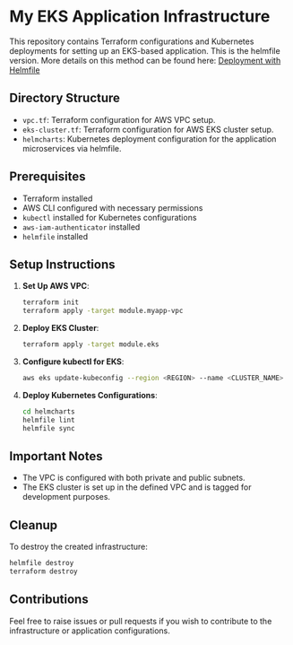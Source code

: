 # My EKS Application Infrastructure

This repository contains Terraform configurations and Kubernetes deployments for setting up an EKS-based application. This is the helmfile version. More details on this method can be found here: [Deployment with Helmfile](https://exciting-amusement-090.notion.site/K8s-Microservices-0ef8f69d41f84ded9ac1229c60aee801?pvs=4)

## Directory Structure

- `vpc.tf`: Terraform configuration for AWS VPC setup.
- `eks-cluster.tf`: Terraform configuration for AWS EKS cluster setup.
- `helmcharts`: Kubernetes deployment configuration for the application microservices via helmfile.

## Prerequisites

- Terraform installed
- AWS CLI configured with necessary permissions
- `kubectl` installed for Kubernetes configurations
- `aws-iam-authenticator` installed
- `helmfile` installed

## Setup Instructions

1. **Set Up AWS VPC**:
   ```bash
   terraform init
   terraform apply -target module.myapp-vpc
   ```

2. **Deploy EKS Cluster**:
   ```bash
   terraform apply -target module.eks
   ```

3. **Configure kubectl for EKS**:
   ```bash
   aws eks update-kubeconfig --region <REGION> --name <CLUSTER_NAME>
   ```

4. **Deploy Kubernetes Configurations**:
   ```bash
   cd helmcharts
   helmfile lint
   helmfile sync
   ```

## Important Notes

- The VPC is configured with both private and public subnets.
- The EKS cluster is set up in the defined VPC and is tagged for development purposes.

## Cleanup

To destroy the created infrastructure:
```bash
helmfile destroy
terraform destroy
```

## Contributions

Feel free to raise issues or pull requests if you wish to contribute to the infrastructure or application configurations.
